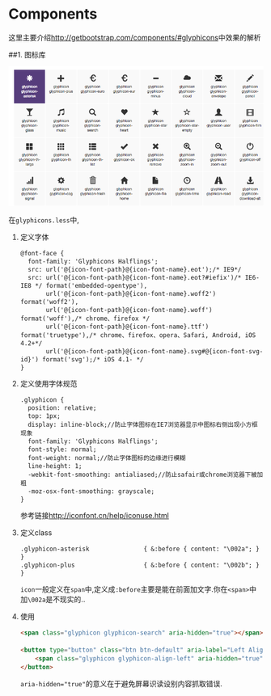 # Components

这里主要介绍<http://getbootstrap.com/components/#glyphicons>中效果的解析

##1. 图标库

![图标库](QQ20151223-0.png)

在`glyphicons.less`中,

1. 定义字体

    ```less
    @font-face {
      font-family: 'Glyphicons Halflings';
      src: url('@{icon-font-path}@{icon-font-name}.eot');/* IE9*/
      src: url('@{icon-font-path}@{icon-font-name}.eot?#iefix')/* IE6-IE8 */ format('embedded-opentype'),
           url('@{icon-font-path}@{icon-font-name}.woff2') format('woff2'),
           url('@{icon-font-path}@{icon-font-name}.woff') format('woff'),/* chrome、firefox */
           url('@{icon-font-path}@{icon-font-name}.ttf') format('truetype'),/* chrome、firefox、opera、Safari, Android, iOS 4.2+*/
           url('@{icon-font-path}@{icon-font-name}.svg#@{icon-font-svg-id}') format('svg');/* iOS 4.1- */
    }
    
    ```
2. 定义使用字体规范

    ```less
    .glyphicon {
      position: relative;
      top: 1px;
      display: inline-block;//防止字体图标在IE7浏览器显示中图标右侧出现小方框现象
      font-family: 'Glyphicons Halflings';
      font-style: normal;
      font-weight: normal;//防止字体图标的边缘进行模糊
      line-height: 1;
      -webkit-font-smoothing: antialiased;//防止safair或chrome浏览器下被加粗
      -moz-osx-font-smoothing: grayscale;
    }
    ```
    参考链接<http://iconfont.cn/help/iconuse.html>
3. 定义class

    ```less
    .glyphicon-asterisk               { &:before { content: "\002a"; } }
    .glyphicon-plus                   { &:before { content: "\002b"; } }
    ```
    `icon`一般定义在`span`中,定义成`:before`主要是能在前面加文字.你在`<span>`中加`\002a`是不现实的..
4. 使用

    ```html
    <span class="glyphicon glyphicon-search" aria-hidden="true"></span>
    
    <button type="button" class="btn btn-default" aria-label="Left Align">
        <span class="glyphicon glyphicon-align-left" aria-hidden="true"></span>
    </button>
    ```
    
    `aria-hidden="true"`的意义在于避免屏幕识读设别内容抓取错误.